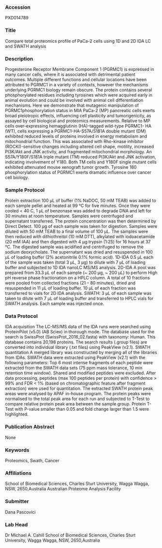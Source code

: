 ### Accession
PXD014789

### Title
Compare total proteomics profile of PaCa-2 cells using 1D and 2D IDA LC and SWATH analysis

### Description
Progesterone Receptor Membrane Component 1 (PGRMC1) is expressed in many cancer cells, where it is associated with detrimental patient outcomes. Multiple different functions and cellular locations have been attributed to PGRMC1 in a variety of contexts, however the mechanisms underlying PGRMC1 biology remain obscure. The protein contains several phosphorylated residues including tyrosines which were acquired early in animal evolution and could be involved with animal cell differentiation mechanisms. Here we demonstrate that mutagenic manipulation of PGRMC1phosphorylation status in MIA PaCa-2 (MP) pancreatic cells exerts broad pleiotropic effects, influencing cell plasticity and tumorigenicity, as assayed by cell biological and proteomics measurements. Relative to MP cells over-expressing hemagglutinin (HA)-tagged wild-type PGRMC1- HA (WT), cells expressing a PGRMC1-HA-S57A/S181A double mutant (DM) exhibited reduced levels of proteins involved in energy metabolism and mitochondrial function. This was associated with Rho-kinase inhibitor (ROCKI)-sensitive changes including altered cell shape, motility, increased PI3K/Akt and JNK activity, and fragmented mitochondrial morphology. An S57A/Y180F/S181A triple mutant (TM) reduced PI3K/Akt and JNK activation, indicating involvement of Y180. Both TM cells and Y180F single mutant cells exhibited attenuated mouse xenograft tumor growth. Tyrosine 180 phosphorylation status of PGRMC1 exerts dramatic influence over cancer cell biology.

### Sample Protocol
Protein extraction 100 µL of buffer (1% NaDOC, 50 mM TEAB) was added to each sample pellet and heated at 99 °C for five minutes. Once they were cooled < 40 C, 1 µL of benzonase was added to degrade DNA and left for 30 minutes at room temperature. Samples were centrifuged and supernatant transferred. The protein concentration was then determined by Direct Detect.  100 µg of each sample was taken for digestion. Samples were diluted with 50 mM TEAB to a final volume of 100 µL. The samples were then reduced with dithiothreitol (10 mM DTT), alkylated with iodoacetamide (20 mM IAA) and then digested with 4 µg trypsin (1:25) for 16 hours at 37 °C.  The digested sample was acidified and centrifuged to remove the sodium deoxycholate. The supernatant was dried and resuspended in 100 µL of loading buffer (2% acetonitrile 0.1% formic acid).  1D-IDA 0.5 µL each of the sample was taken (total 3 µL, 3 µg) to dilute with 7 µL of loading buffer and subjected to 1D IDA nanoLC MS/MS analysis.  2D-IDA A pool was prepared from 33.3 µL of each sample (~ 200 µg, ~ 200 µL) to perform High pH reverse phase fractionation on a HPLC column. A total of 10 fractions were pooled from collected fractions (21 – 80 minutes), dried and resuspended in 11 µL of loading buffer. 10 µL of each fraction was transferred to vials for 2D IDA analysis.  SWATH: 3 µL of each sample was taken to dilute with 7 µL of loading buffer and transferred to HPLC vials for SWATH analysis. Each sample was injected once.

### Data Protocol
IDA acquisition The LC-MS/MS data of the IDA runs were searched using ProteinPilot (v5.0) (AB Sciex) in thorough mode. The database used for the search is SwissProt (SwissProt_2016_02.fasta) with taxonomy: Human. This database contains 20,198 proteins. The search results (.group files) are converted into individual library (.txt files) using PeakView (v2.1).  SWATH quantitation A merged library was constructed by merging all of the libraries from IDAs.  SWATH data were extracted using PeakView (v2.1) with the following parameters: Top 6 most intense fragments of each peptide were extracted from the SWATH data sets (75 ppm mass tolerance, 10 min retention time window). Shared and modified peptides were excluded. After data processing, peptides (max 100 peptides per protein) with confidence > 99% and FDR < 1% (based on chromatographic feature after fragment extraction) were used for quantitation.  The extracted SWATH protein peak areas were analysed by APAF in-house program. The protein peaks were normalised to the total peak area for each run and subjected to T-Test to compare relative protein peak area between the sample group. Protein T-Test with P-value smaller than 0.05 and fold change larger than 1.5 were highlighted.

### Publication Abstract
None

### Keywords
Proteomics, Swath, Cancer

### Affiliations
School of Biomedical Sciences, Charles Sturt University, Wagga Wagga, NSW, 2650,Australia
Australian Proteome Analysis Facility

### Submitter
Dana Pascovici

### Lab Head
Dr Michael A. Cahill
School of Biomedical Sciences, Charles Sturt University, Wagga Wagga, NSW, 2650,Australia


